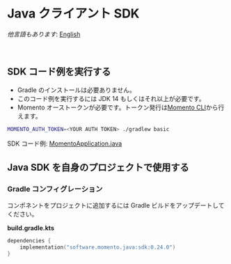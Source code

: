 # Java クライアント SDK

_他言語もあります_: [English](README.md)

<br>

## SDK コード例を実行する

- Gradle のインストールは必要ありません。
- このコード例を実行するには JDK 14 もしくはそれ以上が必要です。
- Momento オーストークンが必要です。トークン発行は[Momento CLI](https://github.com/momentohq/momento-cli)から行えます。

```bash
MOMENTO_AUTH_TOKEN=<YOUR AUTH TOKEN> ./gradlew basic
```

SDK コード例: [MomentoApplication.java](lib/src/main/java/momento/client/example/BasicExample.java)

## Java SDK を自身のプロジェクトで使用する

### Gradle コンフィグレーション

コンポネントをプロジェクトに追加するには Gradle ビルドをアップデートしてください。

**build.gradle.kts**

```kotlin
dependencies {
    implementation("software.momento.java:sdk:0.24.0")
}
```
